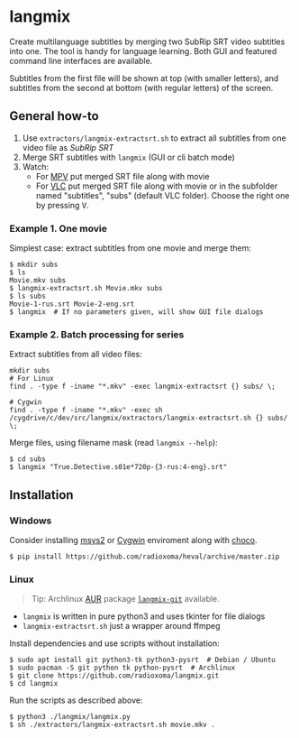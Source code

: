 # langmix

Create multilanguage subtitles by merging two SubRip SRT video subtitles into one.
The tool is handy for language learning. Both GUI and featured command line interfaces are available.

Subtitles from the first file will be shown at top (with smaller letters),
and subtitles from the second at bottom (with regular letters) of the screen.

## General how-to

1. Use `extractors/langmix-extractsrt.sh` to extract all subtitles from one video file as *SubRip SRT*
2. Merge SRT subtitles with `langmix` (GUI or cli batch mode)
3. Watch:
    * For [MPV](https://mpv.io/) put merged SRT file along with movie
    * For [VLC](https://videolan.org/) put merged SRT file along with movie or in the subfolder named "subtitles", "subs" (default VLC folder). Choose the right one by pressing <kbd>V</kbd>.

### Example 1. One movie
Simplest case: extract subtitles from one movie and merge them:

    $ mkdir subs
    $ ls
    Movie.mkv subs
    $ langmix-extractsrt.sh Movie.mkv subs
    $ ls subs
    Movie-1-rus.srt Movie-2-eng.srt
    $ langmix  # If no parameters given, will show GUI file dialogs

### Example 2. Batch processing for series
Extract subtitles from all video files:

    mkdir subs
    # For Linux
    find . -type f -iname "*.mkv" -exec langmix-extractsrt {} subs/ \;

    # Cygwin
    find . -type f -iname "*.mkv" -exec sh /cygdrive/c/dev/src/langmix/extractors/langmix-extractsrt.sh {} subs/ \;

Merge files, using filename mask (read `langmix --help`):

    $ cd subs
    $ langmix "True.Detective.s01e*720p-{3-rus:4-eng}.srt"


## Installation

### Windows

Consider installing [msys2](https://www.msys2.org/) or [Cygwin](https://www.cygwin.com/) enviroment along with [choco](https://chocolatey.org/).

    $ pip install https://github.com/radioxoma/heval/archive/master.zip

### Linux
> Tip: Archlinux [AUR](https://wiki.archlinux.org/index.php/Arch_User_Repository/) package [`langmix-git`](https://aur.archlinux.org/packages/langmix-git/) available.

* `langmix` is written in pure python3 and uses tkinter for file dialogs
* `langmix-extractsrt.sh` just a wrapper around ffmpeg

Install dependencies and use scripts without installation:

    $ sudo apt install git python3-tk python3-pysrt  # Debian / Ubuntu
    $ sudo pacman -S git python tk python-pysrt  # Archlinux
    $ git clone https://github.com/radioxoma/langmix.git
    $ cd langmix

Run the scripts as described above:

    $ python3 ./langmix/langmix.py
    $ sh ./extractors/langmix-extractsrt.sh movie.mkv .
